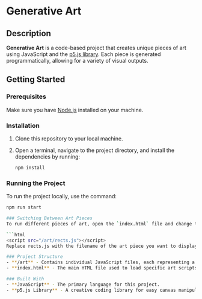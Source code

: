 # Generative Art

## Description
**Generative Art** is a code-based project that creates unique pieces of art using JavaScript and the [p5.js library](https://p5js.org/). Each piece is generated programmatically, allowing for a variety of visual outputs.

## Getting Started

### Prerequisites
Make sure you have [Node.js](https://nodejs.org/) installed on your machine.

### Installation
1. Clone this repository to your local machine.
2. Open a terminal, navigate to the project directory, and install the dependencies by running:

   ```bash
   npm install

### Running the Project
To run the project locally, use the command:

  ```bash
  npm run start

### Switching Between Art Pieces
To run different pieces of art, open the `index.html` file and change the file referenced in the `<script>` tag. For example:

  ```html
  <script src="/art/rects.js"></script>
Replace rects.js with the filename of the art piece you want to display.

### Project Structure
- **/art** - Contains individual JavaScript files, each representing a unique piece of generative art.
- **index.html** - The main HTML file used to load specific art scripts.

### Built With
- **JavaScript** - The primary language for this project.
- **p5.js Library** - A creative coding library for easy canvas manipulation and interactive visuals.
